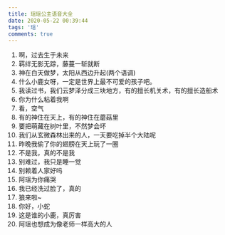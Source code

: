 ```yaml
---
title: 瑶瑶公主语音大全
date: 2020-05-22 00:39:44
tags: '瑶'
comments: true
---
```


1. 啊，过去生于未来
1. 羁绊无影无踪，藤蔓一斩就断
1. 神在白天做梦，太阳从西边升起(两个语调)
1. 什么小鹿女呀，一定是世界上最不可爱的孩子吧。
1. 我读过书，我们云梦泽分成三块地方，有的擅长机关术，有的擅长造船术
1. 你为什么粘着我啊
1. 看，空气
1. 有的神住在天上，有的神住在蘑菇里
1. 要把萌藏在树叶里，不然梦会坏
1. 我们从玄微森林出来的人，一天要吃掉半个大陆呢
1. 昨晚我偷了你的翅膀在天上玩了一圈
1. 不是我，真的不是我
1. 别难过，我只是睡一觉
1. 别赖着人家好吗
1. 阿瑶为你痛哭
1. 我已经洗过脸了，真的
1. 狼来啦~
1. 你好，小蛇
1. 这是谁的小鹿，真厉害
1. 阿瑶也想成为像老师一样高大的人